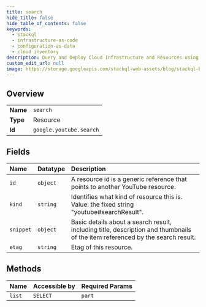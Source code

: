 ```yaml
---
title: search
hide_title: false
hide_table_of_contents: false
keywords:
  - stackql
  - infrastructure-as-code
  - configuration-as-data
  - cloud inventory
description: Query and Deploy Cloud Infrastructure and Resources using SQL
custom_edit_url: null
image: https://storage.googleapis.com/stackql-web-assets/blog/stackql-blog-post-featured-image.png
---
```

  
    

## Overview
<table><tbody>
<tr><td><b>Name</b></td><td><code>search</code></td></tr>
<tr><td><b>Type</b></td><td>Resource</td></tr>
<tr><td><b>Id</b></td><td><code>google.youtube.search</code></td></tr>
</tbody></table>

## Fields
| Name | Datatype | Description |
|:-----|:---------|:------------|
| `id` | `object` | A resource id is a generic reference that points to another YouTube resource. |
| `kind` | `string` | Identifies what kind of resource this is. Value: the fixed string "youtube#searchResult". |
| `snippet` | `object` | Basic details about a search result, including title, description and thumbnails of the item referenced by the search result. |
| `etag` | `string` | Etag of this resource. |
## Methods
| Name | Accessible by | Required Params |
|:-----|:--------------|:----------------|
| `list` | `SELECT` | `part` |
